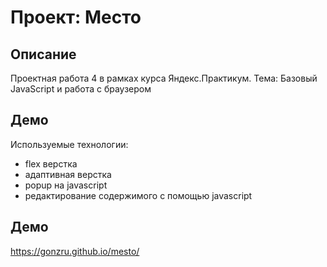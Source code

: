 # Проект: Место

## Описание

Проектная работа 4 в рамках курса Яндекс.Практикум. Тема: Базовый JavaScript и работа с браузером

## Демо

Используемые технологии:

- flex верстка
- адаптивная верстка
- popup на javascript
- редактирование содержимого с помощью javascript

## Демо
https://gonzru.github.io/mesto/
